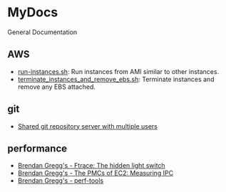 # MyDocs
General Documentation

## AWS

* [run-instances.sh](https://gist.github.com/lhelman/ce0885d45175189c06dda6eb83397e84): Run instances from AMI similar to other instances.
* [terminate_instances_and_remove_ebs.sh](https://gist.github.com/lhelman/6cdf4407c8b7d5a712e5c01fb18bc7a7): Terminate instances and remove any EBS attached.


## git

* [Shared git repository server with multiple users](https://github.com/lhelman/MyDocs/wiki/Shared-git-repository-server-with-multiple-users)

## performance

* [Brendan Gregg's - Ftrace: The hidden light switch](https://lwn.net/Articles/608497/)
* [Brendan Gregg's - The PMCs of EC2: Measuring IPC](http://www.brendangregg.com/blog/2017-05-04/the-pmcs-of-ec2.html)
* [Brendan Gregg's - perf-tools](https://github.com/brendangregg/perf-tools)
